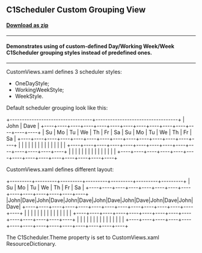 ## C1Scheduler Custom Grouping View
#### [Download as zip](https://grapecity.github.io/DownGit/#/home?url=https://github.com/GrapeCity/ComponentOne-WPF-Samples/tree/master/NET_4.6.2/C1.WPF.Schedule/VB/CustomGroupingView)
____
#### Demonstrates using of custom-defined Day/Working Week/Week C1Scheduler grouping styles instead of predefined ones.
____
CustomViews.xaml defines 3 scheduler styles:

* OneDayStyle;
* WorkingWeekStyle;
* WeekStyle.

Default scheduler grouping look like this:

+----------------------------------+----------------------------------+
|            John                  |            Dave                  |
+----+----+----+----+----+----+----+----+----+----+----+----+----+----+
| Su | Mo | Tu | We | Th | Fr | Sa | Su | Mo | Tu | We | Th | Fr | Sa |
+----+----+----+----+----+----+----+----+----+----+----+----+----+----+
|    |    |    |    |    |    |    |    |    |    |    |    |    |    |
+----+----+----+----+----+----+----+----+----+----+----+----+----+----+
|    |    |    |    |    |    |    |    |    |    |    |    |    |    |
+----+----+----+----+----+----+----+----+----+----+----+----+----+----+

CustomViews.xaml defines different layout:

+---------+---------+---------+---------+---------+---------+---------+
|    Su   |    Mo   |    Tu   |    We   |    Th   |    Fr   |    Sa   |
+----+----+----+----+----+----+----+----+----+----+----+----+----+----+
|John|Dave|John|Dave|John|Dave|John|Dave|John|Dave|John|Dave|John|Dave|
+----+----+----+----+----+----+----+----+----+----+----+----+----+----+
|    |    |    |    |    |    |    |    |    |    |    |    |    |    |
+----+----+----+----+----+----+----+----+----+----+----+----+----+----+
|    |    |    |    |    |    |    |    |    |    |    |    |    |    |
+----+----+----+----+----+----+----+----+----+----+----+----+----+----+


The C1Scheduler.Theme property is set to CustomViews.xaml ResourceDictionary.
